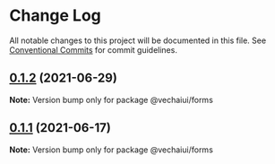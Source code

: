 # Change Log

All notable changes to this project will be documented in this file.
See [Conventional Commits](https://conventionalcommits.org) for commit guidelines.

## [0.1.2](https://github.com/vechai/vechaiui/compare/@vechaiui/forms@0.1.1...@vechaiui/forms@0.1.2) (2021-06-29)

**Note:** Version bump only for package @vechaiui/forms





## [0.1.1](https://github.com/vechai/vechaiui/compare/@vechaiui/forms@0.1.0...@vechaiui/forms@0.1.1) (2021-06-17)

**Note:** Version bump only for package @vechaiui/forms
